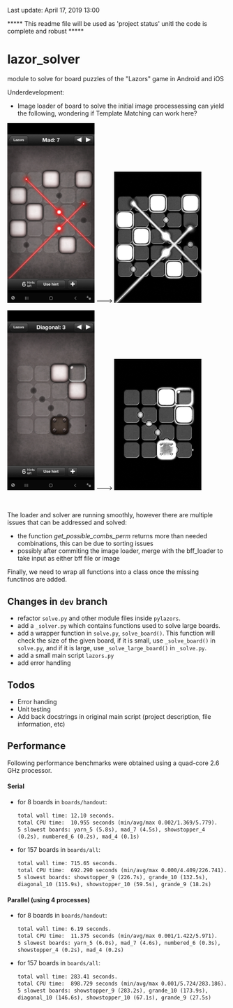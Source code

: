 Last update: April 17, 2019 13:00

***** This readme file will be used as 'project status' unitl the code is complete and robust *****

# lazor_solver
module to solve for board puzzles of the "Lazors" game in Android and iOS

Underdevelopment:
  - Image loader of board to solve
    the initial image processessing can yield the following, wondering if Template Matching can work here?

  <img src="/utilites/img_reader/Mad_7.jpg" alt="drawing" width="200"/> ---> <img src="/utilites/img_reader/Result_IMAGE.png" alt="drawing" width="200"/>


  <img src="/utilites/img_reader/Diagonal_3.jpg" alt="drawing" width="200"/> ---> <img src="/utilites/img_reader/Result_IMAGE_Diagonal_3.png" alt="drawing" width="200"/>

​    

The loader and solver are running smoothly, however there are multiple issues that can be addressed and solved:
  - the function *get_possible_combs_perm* returns more than needed combinations, this can be due to sorting issues
  - possibly after commiting the image loader, merge with the bff_loader to take input as either bff file or image

Finally, we need to wrap all functions into a class once the missing functinos are added.

## Changes in `dev` branch

- refactor `solve.py` and other module files inside `pylazors`.
- add a `_solver.py` which contains functions used to solve large boards.
- add a wrapper function in `solve.py`, `solve_board()`. This function will check the size of the given board, 
  if it is small, use `_solve_board()` in `solve.py`, and if it is large, use `_solve_large_board()` in `_solve.py`.
- add a small main script `lazors.py`
- add error handling

## Todos
- Error handing
- Unit testing
- Add back docstrings in original main script (project description, file information, etc)

## Performance

Following performance benchmarks were obtained using a quad-core 2.6 GHz processor.

#### Serial

- for 8 boards in `boards/handout`:

    ```
	total wall time: 12.10 seconds. 
	total CPU time:  10.955 seconds (min/avg/max 0.002/1.369/5.779). 
	5 slowest boards: yarn_5 (5.8s), mad_7 (4.5s), showstopper_4 (0.2s), numbered_6 (0.2s), mad_4 (0.1s)
    ```

- for 157 boards in `boards/all`:

    ```
	total wall time: 715.65 seconds. 
	total CPU time:  692.290 seconds (min/avg/max 0.000/4.409/226.741). 
	5 slowest boards: showstopper_9 (226.7s), grande_10 (132.5s), diagonal_10 (115.9s), showstopper_10 (59.5s), grande_9 (18.2s)
    ```

#### Parallel (using 4 processes)

- for 8 boards in `boards/handout`:

    ```
	total wall time: 6.19 seconds.
	total CPU time:  11.375 seconds (min/avg/max 0.001/1.422/5.971).
	5 slowest boards: yarn_5 (6.0s), mad_7 (4.6s), numbered_6 (0.3s), showstopper_4 (0.2s), mad_4 (0.2s)
    ```

- for 157 boards in `boards/all`:

    ```
	total wall time: 283.41 seconds.
	total CPU time:  898.729 seconds (min/avg/max 0.001/5.724/283.186).
	5 slowest boards: showstopper_9 (283.2s), grande_10 (173.9s), diagonal_10 (146.6s), showstopper_10 (67.1s), grande_9 (27.5s)
    ```
